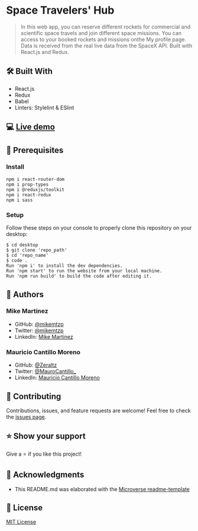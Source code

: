 # Space Travelers' Hub
> In this web app, you can reserve different rockets for commercial and scientific space travels and join different space missions. You can access to your booked rockets and missions onthe My profile page. Data is received from the real live data from the SpaceX API. Built with React.js and Redux.

## 🛠️ Built With

- React.js
- Redux
- Babel
- Linters: Stylelint & ESlint

## 💻 [Live demo]()

## 🧮 Prerequisites

### Install
```
npm i react-router-dom
npm i prop-types
npm i @reduxjs/toolkit
npm i react-redux
npm i sass
```

### Setup

Follow these steps on your console to properly clone this repository on your desktop:

```
$ cd desktop
$ git clone 'repo_path'
$ cd 'repo_name'
$ code . 
Run 'npm i' to install the dev dependencies.
Run 'npm start' to run the website from your local machine.
Run 'npm run build' to build the code after editing it.
```

## 👤 Authors

### Mike Martínez

- GitHub: [@mikemtzp](https://github.com/mikemtzp)
- Twitter: [@mikemtzp](https://twitter.com/mikemtzp)
- LinkedIn: [Mike Martínez](https://www.linkedin.com/in/mike-mart%C3%ADnez/)

### Mauricio Cantillo Moreno

- GitHub: [@Zeraltz](https://github.com/Zeraltz)
- Twitter: [@MauroCantillo_](https://twitter.com/MauroCantillo_)
- LinkedIn: [Mauricio Cantillo Moreno](https://www.linkedin.com/in/mauricio-cantillo-moreno/)

## 🤝 Contributing

Contributions, issues, and feature requests are welcome!
Feel free to check the [issues page](https://github.com/mikemtzp/Space-Travelers-Hub/issues).

## ⭐️ Show your support

Give a ⭐️ if you like this project!

## 🥇 Acknowledgments

- This README.md was elaborated with the [Microverse readme-template](https://github.com/microverseinc/readme-template)

## 📝 License

[MIT License](https://github.com/mikemtzp/Space-Travelers-Hub/blob/dev/LICENSE)
